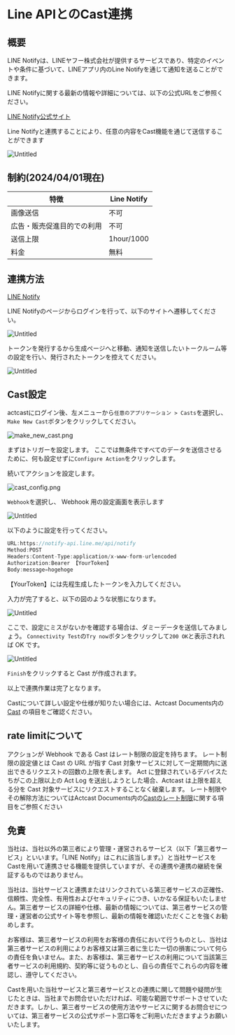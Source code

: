 # Line APIとのCast連携

## **概要**

LINE Notifyは、LINEヤフー株式会社が提供するサービスであり、特定のイベントや条件に基づいて、LINEアプリ内のLine Notifyを通じて通知を送ることができます。

LINE Notifyに関する最新の情報や詳細については、以下の公式URLをご参照ください。

[LINE Notify公式サイト](https://notify-bot.line.me/ja/)

Line Notifyと連携することにより、任意の内容をCast機能を通じて送信することができます

![Untitled](https://github.com/Idein/actcast-tips/assets/106148688/a89af82f-c266-432c-b8ba-605329e7fd3a)

## 制約(2024/04/01現在)

| 特徴 | Line Notify |
| --- | --- |
| 画像送信 | 不可 |
| 広告・販売促進目的での利用 | 不可 |
| 送信上限 | 1hour/1000 |
| 料金 | 無料 |

## 連携方法

[LINE Notify](https://notify-bot.line.me/ja/)

LINE Notifyのページからログインを行って、以下のサイトへ遷移してください。

![Untitled](https://github.com/Idein/actcast-tips/assets/106148688/f56e5edf-b7e7-46d4-ad93-b78c0a4c171c)


トークンを発行するから生成ページへと移動、通知を送信したいトークルーム等の設定を行い、発行されたトークンを控えてください。

![Untitled](https://github.com/Idein/actcast-tips/assets/106148688/a15e21e6-9dc5-449d-8f62-de54f922c521)


## Cast設定

actcastにログイン後、左メニューから`任意のアプリケーション > Casts`を選択し、`Make New Cast`ボタンをクリックしてください。

![make_new_cast.png](https://github.com/Idein/actcast-tips/assets/106148688/70a480d3-0ee6-416c-a1d3-5da14eca9d3d)


まずはトリガーを設定します。 ここでは無条件ですべてのデータを送信させるために、何も設定せずに`Configure Action`をクリックします。

続いてアクションを設定します。

![cast_config.png](https://github.com/Idein/actcast-tips/assets/106148688/a71606c9-86b5-4413-897f-396dba884ec0)


`Webhook`を選択し、 Webhook 用の設定画面を表示します

![Untitled](https://github.com/Idein/actcast-tips/assets/106148688/0d5ca6b8-1c52-4a62-82f0-9cd1e77344fe)


以下のように設定を行ってください。

```jsx
URL:https://notify-api.line.me/api/notify
Method:POST
Headers:Content-Type:application/x-www-form-urlencoded
Authorization:Bearer 【YourToken】
Body:message=hogehoge
```

【YourToken】には先程生成したトークンを入力してください。

入力が完了すると、以下の図のような状態になります。

![Untitled](https://github.com/Idein/actcast-tips/assets/106148688/c132f8fe-932b-4ac8-8822-a0cce331387f)


ここで、設定にミスがないかを確認する場合は、ダミーデータを送信してみましょう。 `Connectivity Test`の`Try now`ボタンをクリックして`200 OK`と表示されれば OK です。

![Untitled](https://github.com/Idein/actcast-tips/assets/106148688/c1d2ef3d-28a4-4441-99f3-9e026002b809)


`Finish`をクリックすると Cast が作成されます。

以上で連携作業は完了となります。

Castについて詳しい設定や仕様が知りたい場合には、Actcast Documents内の[Cast](https://actcast.io/docs/ja/ActManagement/Cast/) の項目をご確認ください。

 ## rate limitについて    
アクションが Webhook である Cast はレート制限の設定を持ちます。 レート制限の設定値とは Cast の URL が指す Cast 対象サービスに対して一定期間内に送出できるリクエストの回数の上限を表します。 Act に登録されているデバイスたちがこの上限以上の Act Log を送出しようとした場合、Actcast は上限を超える分を Cast 対象サービスにリクエストすることなく破棄します。
レート制限やその解除方法についてはActcast Documents内の[Castのレート制限](https://actcast.io/docs/ja/ActManagement/Cast/WebhookCastRateLimit/)に関する項目をご参照ください

## 免責

当社は、当社以外の第三者により管理・運営されるサービス（以下「第三者サービス」といいます。「LINE Notify」はこれに該当します。）と当社サービスをCastを用いて連携させる機能を提供していますが、その連携や連携の継続を保証するものではありません。

当社は、当社サービスと連携またはリンクされている第三者サービスの正確性、信頼性、完全性、有用性およびセキュリティにつき、いかなる保証もいたしません。第三者サービスの詳細や仕様、最新の情報については、第三者サービスの管理・運営者の公式サイト等を参照し、最新の情報を確認いただくことを強くお勧めします。

お客様は、第三者サービスの利用をお客様の責任において行うものとし、当社は第三者サービスの利用によりお客様又は第三者に生じた一切の損害について何らの責任を負いません。また、お客様は、第三者サービスの利用について当該第三者サービスの利用規約、契約等に従うものとし、自らの責任でこれらの内容を確認し、遵守してください。

Castを用いた当社サービスと第三者サービスとの連携に関して問題や疑問が生じたときは、当社までお問合せいただければ、可能な範囲でサポートさせていただきます。しかし、第三者サービスの使用方法やサービスに関するお問合せについては、第三者サービスの公式サポート窓口等をご利用いただきますようお願いいたします。

